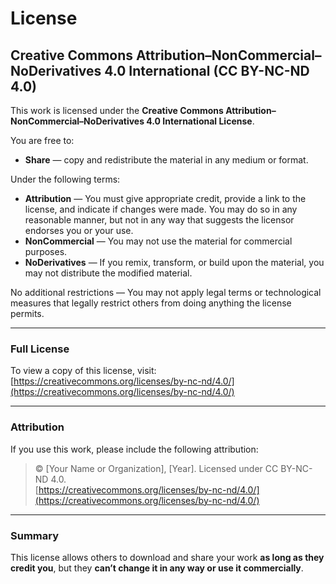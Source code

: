 # License

## Creative Commons Attribution–NonCommercial–NoDerivatives 4.0 International (CC BY-NC-ND 4.0)

This work is licensed under the **Creative Commons Attribution–NonCommercial–NoDerivatives 4.0 International License**.

You are free to:

- **Share** — copy and redistribute the material in any medium or format.

Under the following terms:

- **Attribution** — You must give appropriate credit, provide a link to the license, and indicate if changes were made. You may do so in any reasonable manner, but not in any way that suggests the licensor endorses you or your use.
- **NonCommercial** — You may not use the material for commercial purposes.
- **NoDerivatives** — If you remix, transform, or build upon the material, you may not distribute the modified material.

No additional restrictions — You may not apply legal terms or technological measures that legally restrict others from doing anything the license permits.

---

### Full License
To view a copy of this license, visit:  
[https://creativecommons.org/licenses/by-nc-nd/4.0/](https://creativecommons.org/licenses/by-nc-nd/4.0/)

---

### Attribution
If you use this work, please include the following attribution:

> © [Your Name or Organization], [Year]. Licensed under CC BY-NC-ND 4.0.  
> [https://creativecommons.org/licenses/by-nc-nd/4.0/](https://creativecommons.org/licenses/by-nc-nd/4.0/)

---

### Summary
This license allows others to download and share your work **as long as they credit you**, but they **can’t change it in any way or use it commercially**.
